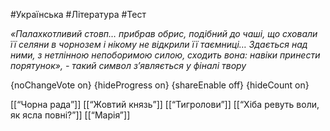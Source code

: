 #Українська #Література #Тест

*«Палахкотливий стовп… прибрав обрис, подібний до чаші, що сховали її  селяни в чорнозем і нікому не відкрили її таємниці… Здається над ними, з  нетлінною непоборимою силою, сходить вона: навіки принести порятунок», - такий символ з’являється у фіналі твору*

{noChangeVote on}
{hideProgress on}
{shareEnable off}
{hideCount on}

[[“Чорна рада”]]
[[“Жовтий князь”]]
[[“Тигролови”]]
[[“Хіба ревуть воли, як ясла повні?”]]
[[“Марія”]]
